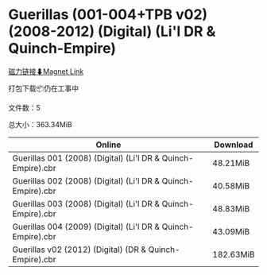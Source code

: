 # Guerillas (001-004+TPB v02) (2008-2012) (Digital) (Li'l DR & Quinch-Empire)

[磁力链接⬇Magnet Link](magnet:?xt=urn:btih:2b7302a2eef98ad98feff5e6c413349da5588e84&dn=Guerillas%20%28001-004%2BTPB%20v02%29%20%282008-2012%29%20%28Digital%29%20%28Li%27l%20DR%20%26%20Quinch-Empire%29)

打包下载📦仍在工事中

文件数：5

总大小：363.34MiB

Online | Download
--- | ---
Guerillas 001 (2008) (Digital) (Li'l DR & Quinch-Empire).cbr | 48.21MiB
Guerillas 002 (2008) (Digital) (Li'l DR & Quinch-Empire).cbr | 40.58MiB
Guerillas 003 (2008) (Digital) (Li'l DR & Quinch-Empire).cbr | 48.83MiB
Guerillas 004 (2009) (Digital) (Li'l DR & Quinch-Empire).cbr | 43.09MiB
Guerillas v02 (2012) (Digital) (DR & Quinch-Empire).cbr | 182.63MiB